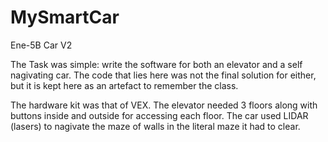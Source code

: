 # MySmartCar
Ene-5B Car V2

The Task was simple: write the software for both an elevator and a self nagivating car.
The code that lies here was not the final solution for either, but it is kept here as an artefact to remember the class.

The hardware kit was that of VEX.
The elevator needed 3 floors along with buttons inside and outside for accessing each floor.
The car used LIDAR (lasers) to nagivate the maze of walls in the literal maze it had to clear.
